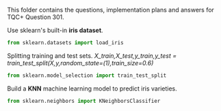 This folder contains the questions, implementation plans and answers for TQC+ Question 301.

Use sklearn's built-in **iris dataset**.
```python
from sklearn.datasets import load_iris
```

Splitting training and test sets.
*X_train,X_test,y_train,y_test = train_test_split(X,y,random_state=(1),train_size=0.6)*
```python
from sklearn.model_selection import train_test_split
```

Build a **KNN** machine learning model to predict iris varieties.
```python
from sklearn.neighbors import KNeighborsClassifier
```

